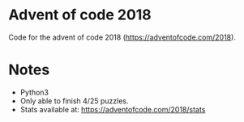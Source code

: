 # Advent of code 2018

Code for the advent of code 2018 (https://adventofcode.com/2018).

# Notes

- Python3
- Only able to finish 4/25 puzzles.
- Stats available at: https://adventofcode.com/2018/stats

